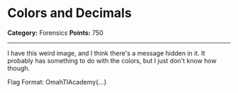 # Colors and Decimals

**Category:** Forensics
**Points:** 750

---

I have this weird image, and I think there's a message hidden in it. It probably has something to do with the colors, but I just don't know how though.

Flag Format: OmahTIAcademy{...}
